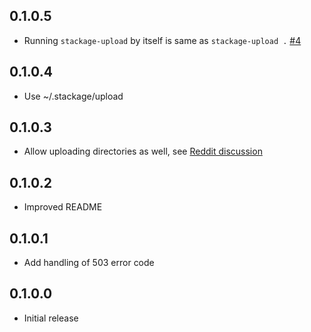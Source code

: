 ## 0.1.0.5

* Running `stackage-upload` by itself is same as `stackage-upload .` [#4](https://github.com/fpco/stackage-upload/issues/4)

## 0.1.0.4

* Use ~/.stackage/upload

## 0.1.0.3

* Allow uploading directories as well, see [Reddit discussion](http://www.reddit.com/r/haskell/comments/344dig/announcing_stackageupload/cqr6mvv)

## 0.1.0.2

* Improved README

## 0.1.0.1

* Add handling of 503 error code

## 0.1.0.0

* Initial release
